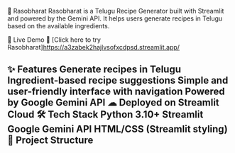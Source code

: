 🌾 Rasobharat
Rasobharat is a Telugu Recipe Generator built with Streamlit and powered by the Gemini API.
It helps users generate recipes in Telugu based on the available ingredients.

🚀 Live Demo
🔗 [Click here to try Rasobharat]https://a3zabek2hajlvsofxcdpsd.streamlit.app/

✨ Features
 Generate recipes in Telugu
 Ingredient-based recipe suggestions
 Simple and user-friendly interface with navigation
 Powered by Google Gemini API
☁ Deployed on Streamlit Cloud
🛠 Tech Stack
Python 3.10+
Streamlit
Google Gemini API
HTML/CSS (Streamlit styling)
📂 Project Structure
--


